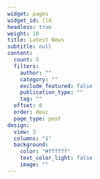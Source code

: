 ```yaml
---
widget: pages
widget_id: lld
headless: true
weight: 10
title: Latest News
subtitle: null
content:
  count: 5
  filters:
    author: ""
    category: ""
    exclude_featured: false
    publication_type: ""
    tag: ""
  offset: 0
  order: desc
  page_type: post
design:
  view: 3
  columns: "1"
  background:
    color: "#ffffff"
    text_color_light: false
    image: ""
---
```


